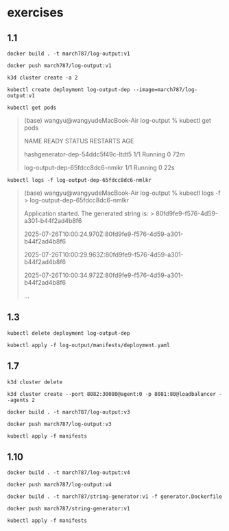 # exercises

## 1.1

`docker build . -t march787/log-output:v1`

`docker push march787/log-output:v1`

`k3d cluster create -a 2`

`kubectl create deployment log-output-dep --image=march787/log-output:v1`

`kubectl get pods`

> (base) wangyu@wangyudeMacBook-Air log-output % kubectl get pods
> 
> NAME                                 READY   STATUS    RESTARTS   AGE
> 
> hashgenerator-dep-54ddc5f49c-ltdt5   1/1     Running   0          72m
> 
> log-output-dep-65fdcc8dc6-nmlkr      1/1     Running   0          22s

`kubectl logs -f log-output-dep-65fdcc8dc6-nmlkr`

> (base) wangyu@wangyudeMacBook-Air log-output % kubectl logs -f > log-output-dep-65fdcc8dc6-nmlkr 
> 
> Application started. The generated string is: > 80fd9fe9-f576-4d59-a301-b44f2ad4b8f6
> 
> 2025-07-26T10:00:24.970Z:80fd9fe9-f576-4d59-a301-b44f2ad4b8f6
> 
> 2025-07-26T10:00:29.963Z:80fd9fe9-f576-4d59-a301-b44f2ad4b8f6
> 
> 2025-07-26T10:00:34.972Z:80fd9fe9-f576-4d59-a301-b44f2ad4b8f6
> 
> ...

## 1.3

`kubectl delete deployment log-output-dep`

`kubectl apply -f log-output/manifests/deployment.yaml`

## 1.7

`k3d cluster delete`

`k3d cluster create --port 8082:30080@agent:0 -p 8081:80@loadbalancer --agents 2`

`docker build . -t march787/log-output:v3`

`docker push march787/log-output:v3`

`kubectl apply -f manifests`

## 1.10

`docker build . -t march787/log-output:v4`

`docker push march787/log-output:v4`

`docker build . -t march787/string-generator:v1 -f generator.Dockerfile`

`docker push march787/string-generator:v1`

`kubectl apply -f manifests`

